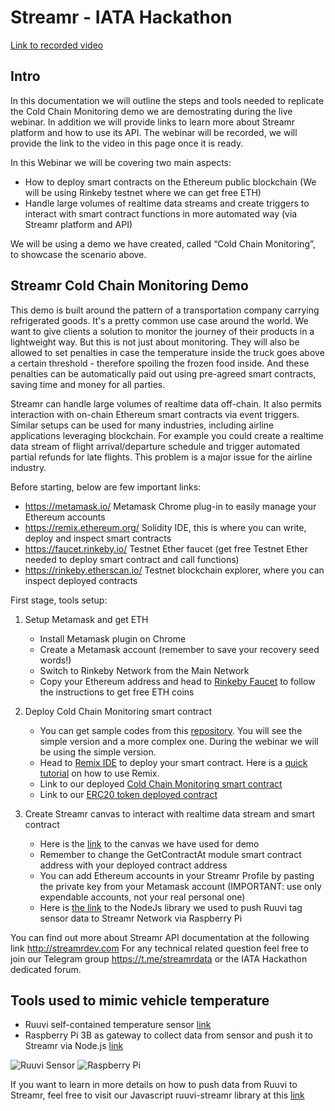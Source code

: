 # Streamr - IATA Hackathon
[Link to recorded video](https://youtu.be/GfHQmVg-Elw)

## Intro
In this documentation we will outline the steps and tools needed to replicate the Cold Chain Monitoring demo we are demostrating during the live webinar. In addition we will provide links to learn more about Streamr platform and how to use its API. The webinar will be recorded, we will provide the link to the video in this page once it is ready.

In this Webinar we will be covering two main aspects:
- How to deploy smart contracts on the Ethereum public blockchain
(We will be using Rinkeby testnet where we can get free ETH)
- Handle large volumes of realtime data streams and create triggers to interact with smart contract functions in more automated way (via Streamr platform and API)

We will be using a demo we have created, called “Cold Chain Monitoring”, to showcase the scenario above. 

## Streamr Cold Chain Monitoring Demo

This demo is built around the pattern of a transportation company carrying refrigerated goods. 
It's a pretty common use case around the world. We want to give clients a solution to monitor the journey of their products in a lightweight way. But this is not just about monitoring. They will also be allowed to set penalties in case the temperature inside the truck goes above a certain threshold - therefore spoiling the frozen food inside. And these penalties can be automatically paid out using pre-agreed smart contracts, saving time and money for all parties.  

Streamr can handle large volumes of realtime data off-chain. It also permits interaction with on-chain Ethereum smart contracts via event triggers. Similar setups can be used for many industries, including airline applications leveraging blockchain. For example you could create a realtime data stream of flight arrival/departure schedule and trigger automated partial refunds for late flights. This problem is a major issue for the airline industry. 

Before starting, below are few important links:

* https://metamask.io/  Metamask Chrome plug-in to easily manage your Ethereum accounts
* https://remix.ethereum.org/ Solidity IDE, this is where you can write, deploy and inspect smart contracts 
* https://faucet.rinkeby.io/ Testnet Ether faucet (get free Testnet Ether needed to deploy smart contract and call functions)
* https://rinkeby.etherscan.io/  Testnet blockchain explorer, where you can inspect deployed contracts

First stage, tools setup:
1. Setup Metamask and get ETH
	* Install Metamask plugin on Chrome
	* Create a Metamask account (remember to save your recovery seed words!)
	* Switch to Rinkeby Network from the Main Network
	* Copy your Ethereum address and head to [Rinkeby Faucet](https://faucet.rinkeby.io/) to follow the instructions to get free ETH coins
1. Deploy Cold Chain Monitoring smart contract
	* You can get sample codes from this [repository](https://github.com/streamr-dev/coldchain-demo/tree/master/contracts). You will see the simple version and a more complex one. During the webinar we will be using the simple version.
	* Head to [Remix IDE](https://remix.ethereum.org/) to deploy your smart contract. Here is a [quick tutorial](https://remix.readthedocs.io/en/latest/run_tab.html) on how to use Remix.
	* Link to our deployed [Cold Chain Monitoring smart contract](https://rinkeby.etherscan.io/address/0xb9aae9dbc39ed3236854395ff1135e6d35b48150#code)
	* Link to our [ERC20 token deployed contract](https://rinkeby.etherscan.io/address/0xaad97af3cc97eef6b29b6ca2f4bdac02f7f7e241#code)
	
1. Create Streamr canvas to interact with realtime data stream and smart contract
    * Here is the [link](https://www.streamr.com/canvas/embed/8EJPdrh6TlaeSr7iat88kAJm-FI-jaTm6K-bHgtKe28A) to the canvas we have used for demo
    * Remember to change the GetContractAt module smart contract address with your deployed contract address
    * You can add Ethereum accounts in your Streamr Profile by pasting the private key from your Metamask account (IMPORTANT: use only expendable accounts, not your real personal one)
    * Here is [the link](https://github.com/streamr-dev/ruuvi-streamr) to the NodeJs library we used to push Ruuvi tag sensor data to Streamr Network via Raspberry Pi

You can find out more about Streamr API documentation at the following link http://streamrdev.com
For any technical related question feel free to join our Telegram group https://t.me/streamrdata or the IATA Hackathon dedicated forum.

## Tools used to mimic vehicle temperature 
* Ruuvi self-contained temperature sensor [link](https://ruuvi.com/)
* Raspberry Pi 3B as gateway to collect data from sensor and push it to Streamr via Node.js [link](https://en.wikipedia.org/wiki/Raspberry_Pi)

![Ruuvi Sensor](http://streamrdev.com/wp-content/uploads/2018/11/ruuvitag-on2.png)
![Raspberry Pi](http://streamrdev.com/wp-content/uploads/2018/11/Raspberry_Pi-e1543246673340.png)

If you want to learn in more details on how to push data from Ruuvi to Streamr, feel free to visit our Javascript ruuvi-streamr library at this [link](https://github.com/streamr-dev/ruuvi-streamr)
